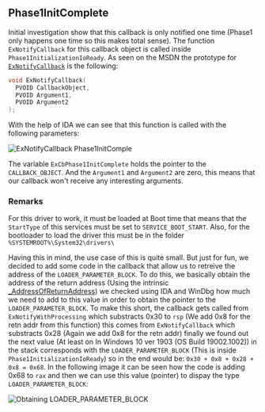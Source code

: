 ## Phase1InitComplete

Initial investigation show that this callback is only notified one time (Phase1 only happens one time so this makes total sense). The function `ExNotifyCallback` for this callback object is called inside `Phase1InitializationIoReady`. As seen on the MSDN the prototype for [`ExNotifyCallback`](https://docs.microsoft.com/en-us/windows-hardware/drivers/ddi/content/wdm/nf-wdm-exnotifycallback) is the following:

```C
void ExNotifyCallback(
  PVOID CallbackObject,
  PVOID Argument1,
  PVOID Argument2
);
```

With the help of IDA we can see that this function is called with the following parameters:

![ExNotifyCallback Phase1InitComple](https://cdn1.imggmi.com/uploads/2019/10/20/9fcc65231792b2f2104ef86c3e15ccab-full.png)

The variable `ExCbPhase1InitComplete` holds the pointer to the `CALLBACK_OBJECT`. And the `Argument1` and `Argument2` are zero, this means that our callback won't receive any interesting arguments.

### Remarks
For this driver to work, it must be loaded at Boot time that means that the `StartType` of this services must be set to `SERVICE_BOOT_START`. Also, for the bootloader to load the driver this must be in the folder `%SYSTEMROOT%\System32\drivers\`

Having this in mind, the use case of this is quite small. But just for fun, we decided to add some code in the callback that allow us to retreive the address of the `LOADER_PARAMETER_BLOCK`. To do this, we basically obtain the address of the return address (Using the intrinsic [_AddressOfReturnAddress](https://docs.microsoft.com/en-us/cpp/intrinsics/addressofreturnaddress?view=vs-2019)) we checked using IDA and WinDbg how much we need to add to this value in order to obtain the pointer to the `LOADER_PARAMETER_BLOCK`. To make this short, the callback gets called from `ExNotifyWithProcessing` which substracts 0x30 to `rsp` (We add 0x8 for the retn addr from this function) this comes from `ExNotifyCallback` which substracts 0x28 (Again we add 0x8 for the retn addr) finally we found out the next value (At least on In Windows 10 ver 1903 (OS Build 19002.1002)) in the stack corresponds with the `LOADER_PARAMETER_BLOCK` (This is inside `Phase1InitializationIoReady`) so in the end would be:
`0x30 + 0x8 + 0x28 + 0x8 = 0x68`. In the following image it can be seen how the code is adding 0x68 to `rax` and then we can use this value (pointer) to dispay the type `LOADER_PARAMETER_BLOCK`:

![Obtaining LOADER_PARAMETER_BLOCK](https://cdn1.imggmi.com/uploads/2019/10/20/1797c0611078071add3ac86bea6f6567-full.png)
